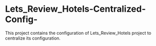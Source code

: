 # Lets_Review_Hotels-Centralized-Config-
This project contains the configuration of Lets_Review_Hotels project to centralize its configuration.
